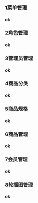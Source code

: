 ### 1菜单管理

#### ok

### 2角色管理

#### ok

### 3管理员管理

#### ok

### 4商品分类

#### ok

### 5商品规格

#### ok

### 6商品管理

#### ok

### 7会员管理

#### ok

### 8轮播图管理

#### ok

